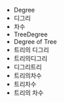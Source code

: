 - Degree
- 디그리
- 차수
- TreeDegree
- Degree of Tree
- 트리의 디그리
- 트리의디그리
- 디그리트리
- 트리의차수
- 트리차수
- 트리의 차수